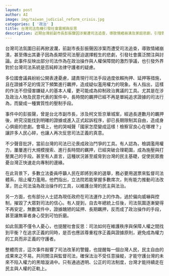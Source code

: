 ```yaml
---
layout: post
author: AI
image: img/taiwan_judicial_reform_crisis.jpg
categories: [ '政治' ]
title: 台灣司法危機引發社會震撼與反思  
description: 近期台灣前副市長彭振聲因涉案遭司法追查，導致情緒崩潰及家庭悲劇，引發對司法系統濫權與政治操控的廣泛討論。多位立委批評過度羈押與延押侵害人權，擔憂司法已變成政治鬥爭工具，威脅台灣民主基礎。事件反映出司法在追求正義與保障人權間的失衡，引發社會對司法改革與監督機制的急迫需求。未來，民眾與立法院共同努力，建立透明公正的司法制度，才能確保台灣持續走在民主與法治的正軌。"
---
```

台灣司法氛圍日前再掀波瀾，前副市長彭振聲因涉案而遭受司法追查，導致情緒崩潰，甚至傳出其妻子因為長期受司法壓迫選擇輕生的悲劇，引發社會廣泛關注與討論。此事件反映出部分司法作為在政治操作與人權保障間的激烈爭議，也引發外界對於台灣司法系統是否純粹法律守護者的疑慮。

多位國會議員紛紛公開表達憂慮，譴責現行司法手段過度依賴拘押、延押等措施，且在證據不足的情況下頻繁進行羈押，造成疑似濫用權力的現象。有人指出，這樣的作法不但侵害嫌疑人的基本人權，更可能成為抑制政治異議的工具。尤其是在涉及政治人物及民意代表的案件中，長時間的羈押已經不再是單純追求證據的司法行為，而變成一種實質性的壓制手段。

事件中的彭振聲，曾是台北市副市長，涉及柯文哲京華城案，經過長達數月的羈押後，終究沒能找到明確的證據或進入正式起訴程序，卻已長期限制其自由，造成身心俱疲的悲劇。會場上，他的哭喊聲「國家怎麼變成這樣！檢察官良心在哪裡？」讓許多人民心碎，也讓人再次反思司法正義的真意。

不少聲音批評，當前台灣的司法已沦喪成政治鬥爭的工具。有人認為，檢調濫用權力，屢屢進行大規模搜索、進行長時間的羈押，已經突破合理範圍，成為施壓與打壓異己的手段。甚至有人直言，這種狀況甚至威脅到台灣的民主基礎，促使民眾擔憂台灣正快速走向專制的邊緣。

在此背景下，多數立法委員呼籲人民在即將到來的選舉，務必要用選票來監督司法體系，阻止權力濫用。他們指出，立法院若能掌握多數席次，則有能力推動司法改革，防止司法淪為政治操作的工具，以維護台灣的民主與法治。

另一方面，也有部分人士認為現任政府在司法運作上的作為，過於偏向威嚇與控制，摧毀了大眾對司法的信心。有人提到，自去年總統上任後，司法氛圍逐漸變得不再安定，無數案件中，證據醜陋的延押、長期羈押，反而成了政治操作的手段，甚至讓無辜者身心受到可怕折磨。

如此氛圍不僅令人憂心，也提醒社會反思：司法如何在維護秩序與保障人權之間找到平衡？在追求正義的同時，是否也應該尊重程序正義與證據原則，避免成為權力的工具而非正義的守護者。

整體而言，這次事件敲響了司法改革的警鐘，也提醒每一個台灣人民，民主自由的成果來之不易。共同關注與監督司法，確保法治不受任意操縱，才能守護台灣的未來不陷入權力的黑暗漩渦中。只有通過透明、公正的司法制度，台灣才能持續走在民主與人權的正軌上。